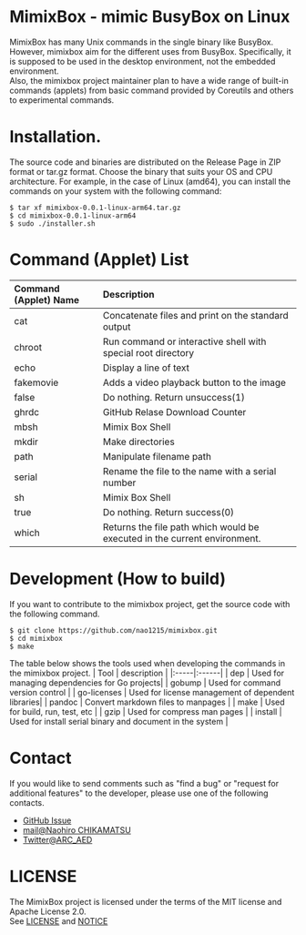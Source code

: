 # MimixBox - mimic BusyBox on Linux
MimixBox has many Unix commands in the single binary like BusyBox. However, mimixbox aim for the different uses from BusyBox. Specifically, it is supposed to be used in the desktop environment, not the embedded environment.  
Also, the mimixbox project maintainer plan to have a wide range of built-in commands (applets) from basic command provided by Coreutils and others to experimental commands.

# Installation.
The source code and binaries are distributed on the Release Page in ZIP format or tar.gz format. Choose the binary that suits your OS and CPU architecture.
For example, in the case of Linux (amd64), you can install the commands on your system with the following command:

```
$ tar xf mimixbox-0.0.1-linux-arm64.tar.gz
$ cd mimixbox-0.0.1-linux-arm64
$ sudo ./installer.sh
```

# Command (Applet) List
|Command (Applet) Name | Description|
|:--|:--|
|      cat | Concatenate files and print on the standard output|
|   chroot | Run command or interactive shell with special root directory|
|     echo | Display a line of text|
|fakemovie | Adds a video playback button to the image|
|    false | Do nothing. Return unsuccess(1)|
|    ghrdc | GitHub Relase Download Counter|
|     mbsh | Mimix Box Shell|
|    mkdir | Make directories|
|     path | Manipulate filename path|
|   serial | Rename the file to the name with a serial number|
|       sh | Mimix Box Shell|
|     true | Do nothing. Return success(0)|
|    which | Returns the file path which would be executed in the current environment.|

# Development (How to build)
If you want to contribute to the mimixbox project, get the source code with the following command.
```
$ git clone https://github.com/nao1215/mimixbox.git
$ cd mimixbox
$ make
```

The table below shows the tools used when developing the commands in the mimixbox project.
| Tool | description |
|:-----|:------|
| dep   | Used for managing dependencies for Go projects|
| gobump   | Used for command version control |
| go-licenses | Used for license management of dependent libraries|
| pandoc   | Convert markdown files to manpages |
| make   | Used for build, run, test, etc |
| gzip   | Used for compress man pages |
| install   | Used for install serial binary and document in the system |

# Contact
If you would like to send comments such as "find a bug" or "request for additional features" to the developer, please use one of the following contacts.

- [GitHub Issue](https://github.com/nao1215/mimixbox/issues)
- [mail@Naohiro CHIKAMATSU](n.chika156@gmail.com)
- [Twitter@ARC_AED](https://twitter.com/ARC_AED)

# LICENSE
The MimixBox project is licensed under the terms of the MIT license and Apache License 2.0.  
See [LICENSE](./LICENSE) and [NOTICE](./NOTICE)